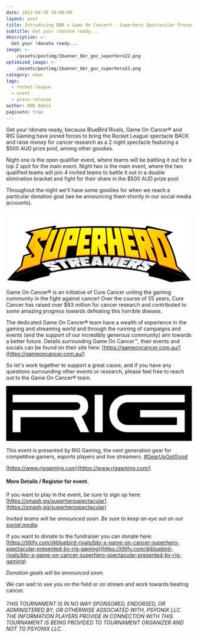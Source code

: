 ```yaml
---
date: 2022-04-30 18:00:00
layout: post
title: Introducing BBR x Game On Cancer®️ - Superhero Spectacular Presented by RIG Gaming
subtitle: Get your !donate ready...
description: >-
  Get your !donate ready...
image: >-
    /assets/postimg/1banner_bbr_goc_superhero22.png
optimized_image: >-
    /assets/postimg/1banner_bbr_goc_superhero22.png
category: news
tags:
  - rocket-league
  - event
  - press-release
author: BBR Admin
paginate: true
---
```


Get your !donate ready, because BlueBird Rivals, Game On Cancer®️ and RIG Gaming have joined forces to bring the Rocket League spectacle BACK and raise money for cancer research as a 2 night spectacle featuring a $500 AUD prize pool, among other goodies.

Night one is the open qualifier event, where teams will be battling it out for a top 2 spot for the main event. Night two is the main event, where the two qualified teams will join 4 invited teams to battle it out in a double elimination bracket and fight for their share in the $500 AUD prize pool.

Throughout the night we'll have some goodies for when we reach a particular donation goal (we be announcing them shortly in our social media accounts).

![ ](/assets/postimg/2post_GOC_SS_Logo_ON_DARK.png)

Game On Cancer®️ is an initiative of Cure Cancer uniting the gaming community in the fight against cancer! Over the course of 55 years, Cure Cancer has raised over $83 million for cancer research and contributed to some amazing progress towards defeating this horrible disease.

The dedicated Game On Cancer®️ team have a wealth of experience in the gaming and streaming world and through the running of campaigns and events (and the support of our incredibly generous community) aim towards a better future. Details surrounding Game On Cancer™️, their events and socials can be found on their site here: [https://gameoncancer.com.au/](https://gameoncancer.com.au/)

So let's work together to support a great cause, and if you have any questions surrounding other events or research, please feel free to reach out to the Game On Cancer®️ team.

![ ](/assets/postimg/2post_RIGlogo.png)

This event is presented by RIG Gaming, the next generation gear for competitive gamers, esports players and live streamers. [#GearUpGetGood](https://www.riggaming.com)

[https://www.riggaming.com](https://www.riggaming.com/)

#### More Details / Register for event.

If you want to play in the event, be sure to sign up here: [https://smash.gg/superherospectacular](https://smash.gg/superherospectacular)

_Invited teams will be announced soon. Be sure to keep an eye out on our_ [_social media_](https://twitter.com/BlueBirdRivals)_._

If you want to donate to the fundraiser you can donate here: [https://tiltify.com/@bluebird-rivals/bbr-x-game-on-cancer-superhero-spectacular-presented-by-rig-gaming](https://tiltify.com/@bluebird-rivals/bbr-x-game-on-cancer-superhero-spectacular-presented-by-rig-gaming)

_Donation goals will be announced soon._

We can wait to see you on the field or on stream and work towards beating cancer.

###### THIS TOURNAMENT IS IN NO WAY SPONSORED, ENDORSED, OR ADMINISTERED BY, OR OTHERWISE ASSOCIATED WITH, PSYONIX LLC. THE INFORMATION PLAYERS PROVIDE IN CONNECTION WITH THIS TOURNAMENT IS BEING PROVIDED TO TOURNAMENT ORGANIZER AND NOT TO PSYONIX LLC.
